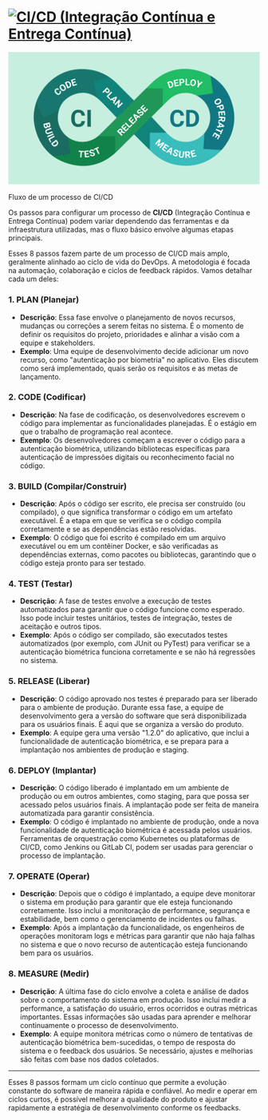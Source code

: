 # [![CI/CD (Integração Contínua e Entrega Contínua)](https://readme-typing-svg.demolab.com?font=Fira+Code&pause=1000&width=435&lines=CI%2FCD+(Integra%C3%A7%C3%A3o+Cont%C3%ADnua+e+Entrega+Cont%C3%ADnua))](https://git.io/typing-svg)

<div align="center">
    <img src="cicd.png">
</div>

Fluxo de um processo de CI/CD

Os passos para configurar um processo de **CI/CD** (Integração Contínua e Entrega Contínua) podem variar dependendo das ferramentas e da infraestrutura utilizadas, mas o fluxo básico envolve algumas etapas principais.

Esses 8 passos fazem parte de um processo de CI/CD mais amplo, geralmente alinhado ao ciclo de vida do DevOps. A metodologia é focada na automação, colaboração e ciclos de feedback rápidos. Vamos detalhar cada um deles:

### 1. **PLAN (Planejar)**
   - **Descrição**: Essa fase envolve o planejamento de novos recursos, mudanças ou correções a serem feitas no sistema. É o momento de definir os requisitos do projeto, prioridades e alinhar a visão com a equipe e stakeholders.
   - **Exemplo**: Uma equipe de desenvolvimento decide adicionar um novo recurso, como "autenticação por biometria" no aplicativo. Eles discutem como será implementado, quais serão os requisitos e as metas de lançamento.

### 2. **CODE (Codificar)**
   - **Descrição**: Na fase de codificação, os desenvolvedores escrevem o código para implementar as funcionalidades planejadas. É o estágio em que o trabalho de programação real acontece.
   - **Exemplo**: Os desenvolvedores começam a escrever o código para a autenticação biométrica, utilizando bibliotecas específicas para autenticação de impressões digitais ou reconhecimento facial no código.

### 3. **BUILD (Compilar/Construir)**
   - **Descrição**: Após o código ser escrito, ele precisa ser construído (ou compilado), o que significa transformar o código em um artefato executável. É a etapa em que se verifica se o código compila corretamente e se as dependências estão resolvidas.
   - **Exemplo**: O código que foi escrito é compilado em um arquivo executável ou em um contêiner Docker, e são verificadas as dependências externas, como pacotes ou bibliotecas, garantindo que o código esteja pronto para ser testado.

### 4. **TEST (Testar)**
   - **Descrição**: A fase de testes envolve a execução de testes automatizados para garantir que o código funcione como esperado. Isso pode incluir testes unitários, testes de integração, testes de aceitação e outros tipos.
   - **Exemplo**: Após o código ser compilado, são executados testes automatizados (por exemplo, com JUnit ou PyTest) para verificar se a autenticação biométrica funciona corretamente e se não há regressões no sistema.

### 5. **RELEASE (Liberar)**
   - **Descrição**: O código aprovado nos testes é preparado para ser liberado para o ambiente de produção. Durante essa fase, a equipe de desenvolvimento gera a versão do software que será disponibilizada para os usuários finais. É aqui que se organiza a versão do produto.
   - **Exemplo**: A equipe gera uma versão "1.2.0" do aplicativo, que inclui a funcionalidade de autenticação biométrica, e se prepara para a implantação nos ambientes de produção e staging.

### 6. **DEPLOY (Implantar)**
   - **Descrição**: O código liberado é implantado em um ambiente de produção ou em outros ambientes, como staging, para que possa ser acessado pelos usuários finais. A implantação pode ser feita de maneira automatizada para garantir consistência.
   - **Exemplo**: O código é implantado no ambiente de produção, onde a nova funcionalidade de autenticação biométrica é acessada pelos usuários. Ferramentas de orquestração como Kubernetes ou plataformas de CI/CD, como Jenkins ou GitLab CI, podem ser usadas para gerenciar o processo de implantação.

### 7. **OPERATE (Operar)**
   - **Descrição**: Depois que o código é implantado, a equipe deve monitorar o sistema em produção para garantir que ele esteja funcionando corretamente. Isso inclui a monitoração de performance, segurança e estabilidade, bem como o gerenciamento de incidentes ou falhas.
   - **Exemplo**: Após a implantação da funcionalidade, os engenheiros de operações monitoram logs e métricas para garantir que não haja falhas no sistema e que o novo recurso de autenticação esteja funcionando bem para os usuários.

### 8. **MEASURE (Medir)**
   - **Descrição**: A última fase do ciclo envolve a coleta e análise de dados sobre o comportamento do sistema em produção. Isso inclui medir a performance, a satisfação do usuário, erros ocorridos e outras métricas importantes. Essas informações são usadas para aprender e melhorar continuamente o processo de desenvolvimento.
   - **Exemplo**: A equipe monitora métricas como o número de tentativas de autenticação biométrica bem-sucedidas, o tempo de resposta do sistema e o feedback dos usuários. Se necessário, ajustes e melhorias são feitas com base nos dados coletados.

---

Esses 8 passos formam um ciclo contínuo que permite a evolução constante do software de maneira rápida e confiável. Ao medir e operar em ciclos curtos, é possível melhorar a qualidade do produto e ajustar rapidamente a estratégia de desenvolvimento conforme os feedbacks.